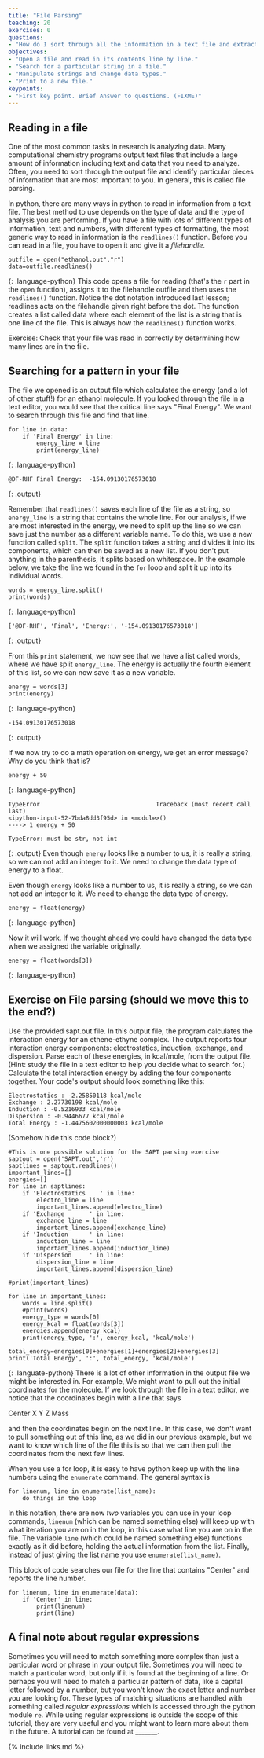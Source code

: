 ```yaml
---
title: "File Parsing"
teaching: 20
exercises: 0
questions:
- "How do I sort through all the information in a text file and extract particular pieces of information?"
objectives:
- "Open a file and read in its contents line by line."
- "Search for a particular string in a file."
- "Manipulate strings and change data types."
- "Print to a new file."
keypoints:
- "First key point. Brief Answer to questions. (FIXME)"
---
```

## Reading in a file
One of the most common tasks in research is analyzing data.  Many computational chemistry programs output text files that include a large amount of information including text and data that you need to analyze.  Often, you need to sort through the output file and identify particular pieces of information that are most important to you.  In general, this is called file parsing.

In python, there are many ways in python to read in information from a text file.  The best method to use depends on the type of data and the type of analysis you are performing.  If you have a file with lots of different types of information, text and numbers, with different types of formatting, the most generic way to read in information is the `readlines()` function.  Before you can read in a file, you have to open it and give it a *filehandle*.

```
outfile = open("ethanol.out","r")
data=outfile.readlines()
```
{: .language-python}
This code opens a file for reading (that's the `r` part in the `open` function), assigns it to the filehandle outfile and then uses the `readlines()` function.  Notice the dot notation introduced last lesson; readlines acts on the filehandle given right before the dot.  The function creates a list called data where each element of the list is a string that is one line of the file.  This is always how the `readlines()` function works.  

Exercise: Check that your file was read in correctly by determining how many lines are in the file.

## Searching for a pattern in your file
The file we opened is an output file which calculates the energy (and a lot of other stuff!) for an ethanol molecule.  If you looked through the file in a text editor, you would see that the critical line says "Final Energy".  We want to search through this file and find that line.

```
for line in data:
    if 'Final Energy' in line:
        energy_line = line
        print(energy_line)
```
{: .language-python}

```
@DF-RHF Final Energy:  -154.09130176573018
```
{: .output}

Remember that `readlines()` saves each line of the file as a string, so `energy_line` is a string that contains the whole line.  For our analysis, if we are most interested in the energy, we need to split up the line so we can save just the number as a different variable name. To do this, we use a new function called `split`.  The `split` function takes a string and divides it into its components, which can then be saved as a new list.  If you don't put anything in the parenthesis, it splits based on whitespace.  In the example below, we take the line we found in the `for` loop and split it up into its individual words.

```
words = energy_line.split()
print(words)
```
{: .language-python}

```
['@DF-RHF', 'Final', 'Energy:', '-154.09130176573018']
```
{: .output}

From this `print` statement, we now see that we have a list called words, where we have split `energy_line`.  The energy is actually the fourth element of this list, so we can now save it as a new variable.

```
energy = words[3]
print(energy)
```
{: .language-python}

```
-154.09130176573018
```
{: .output}

If we now try to do a math operation on energy, we get an error message?  Why do you think that is?


```
energy + 50
```
{: .language-python}
```
TypeError                                 Traceback (most recent call last)
<ipython-input-52-7bda8dd3f95d> in <module>()
----> 1 energy + 50

TypeError: must be str, not int
```
{: .output}
Even though `energy` looks like a number to us, it is really a string, so we can not add an integer to it.  We need to change the data type of energy to a float.

Even though `energy` looks like a number to us, it is really a string, so we can not add an integer to it.  We need to change the data type of energy.

```
energy = float(energy)
```
{: .language-python}

Now it will work.  If we thought ahead we could have changed the data type when we assigned the variable originally.

```
energy = float(words[3])
```
{: .language-python}

## Exercise on File parsing (should we move this to the end?)
Use the provided sapt.out file.  In this output file, the program calculates the interaction energy for an ethene-ethyne complex.  The output reports four interaction energy components: electrostatics, induction, exchange, and dispersion.  Parse each of these energies, in kcal/mole, from the output file.  (Hint: study the file in a text editor to help you decide what to search for.) Calculate the total interaction energy by adding the four components together.  Your code's output should look something like this:
```
Electrostatics : -2.25850118 kcal/mole
Exchange : 2.27730198 kcal/mole
Induction : -0.5216933 kcal/mole
Dispersion : -0.9446677 kcal/mole
Total Energy : -1.4475602000000003 kcal/mole
```
(Somehow hide this code block?)
```
#This is one possible solution for the SAPT parsing exercise
saptout = open('SAPT.out','r')
saptlines = saptout.readlines()
important_lines=[]
energies=[]
for line in saptlines:
    if 'Electrostatics    ' in line:
        electro_line = line
        important_lines.append(electro_line)
    if 'Exchange       ' in line:
        exchange_line = line
        important_lines.append(exchange_line)
    if 'Induction      ' in line:
        induction_line = line
        important_lines.append(induction_line)
    if 'Dispersion     ' in line:
        dispersion_line = line
        important_lines.append(dispersion_line)

#print(important_lines)

for line in important_lines:
    words = line.split()
    #print(words)
    energy_type = words[0]
    energy_kcal = float(words[3])
    energies.append(energy_kcal)
    print(energy_type, ':', energy_kcal, 'kcal/mole')

total_energy=energies[0]+energies[1]+energies[2]+energies[3]
print('Total Energy', ':', total_energy, 'kcal/mole')
```
{: .languate-python}
There is a lot of other information in the output file we might be interested in.  For example, We might want to pull out the initial coordinates for the molecule.  If we look through the file in a text editor, we notice that the coordinates begin with a line that says

Center              X                  Y                   Z               Mass

and then the coordinates begin on the next line.  In this case, we don't want to pull something out of this line, as we did in our previous example, but we want to know which line of the file this is so that we can then pull the coordinates from the next few lines.  

When you use a for loop, it is easy to have python keep up with the line numbers using the `enumerate` command.  The general syntax is
```
for linenum, line in enumerate(list_name):
    do things in the loop
```
In this notation, there are now *two* variables you can use in your loop commands, `linenum` (which can be named something else) will keep up with what iteration you are on in the loop, in this case what line you are on in the file. The variable `line` (which could be named something else) functions exactly as it did before, holding the actual information from the list.  Finally, instead of just giving the list name you use `enumerate(list_name)`.  

This block of code searches our file for the line that contains "Center" and reports the line number.
```
for linenum, line in enumerate(data):
    if 'Center' in line:
        print(linenum)
        print(line)
```
## A final note about regular expressions
Sometimes you will need to match something more complex than just a particular word or phrase in your output file.  Sometimes you will need to match a particular word, but only if it is found at the beginning of a line.  Or perhaps you will need to match a particular pattern of data, like a capital letter followed by a number, but you won't know the exact letter and number you are looking for.  These types of matching situations are handled with something called *regular expressions* which is accessed through the python module `re`.  While using regular expressions is outside the scope of this tutorial, they are very useful and you might want to learn more about them in the future.  A tutorial can be found at _______.  

{% include links.md %}
